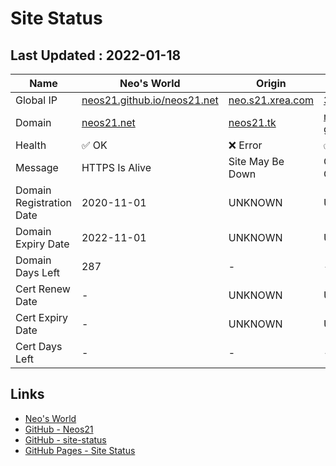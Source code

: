 # Site Status


## Last Updated : 2022-01-18

| Name | Neo's World | Origin | GCE | OCI 1 | OCI 2 |
|------|---|---|---|---|---|
| Global IP                | [neos21.github.io/neos21.net](http://neos21.github.io/neos21.net/) | [neo.s21.xrea.com](http://neo.s21.xrea.com/) | [35.197.103.64](http://35.197.103.64/) | [140.238.56.203](http://140.238.56.203/) | [158.101.130.242](http://158.101.130.242/) |
| Domain                   | [neos21.net](http://neos21.net/) | [neos21.tk](http://neos21.tk/) | [neos21-gce.ga](http://neos21-gce.ga/) | [neos21-oci.cf](http://neos21-oci.cf/) | [neos21-oci.ml](http://neos21-oci.ml/) |
| Health                   | ✅ OK | ❌ Error | ✅ OK | ⚠️ Warning | ⚠️ Warning |
| Message                  | HTTPS Is Alive | Site May Be Down | GCE Is Not Checked | HTTPS May Be Down | HTTPS May Be Down |
| Domain Registration Date | 2020-11-01 | UNKNOWN | UNKNOWN | 2020-08-22 | 2020-08-22 |
| Domain Expiry Date       | 2022-11-01 | UNKNOWN | UNKNOWN | 2022-08-22 | 2022-08-22 |
| Domain Days Left         | 287 | - | - | 216 | 216 |
| Cert Renew Date          | - | UNKNOWN | UNKNOWN | 2022-01-01 | 2022-01-01 |
| Cert Expiry Date         | - | UNKNOWN | UNKNOWN | 2022-02-28 | 2022-02-28 |
| Cert Days Left           | - | - | - | 41 | 41 |


## Links

- [Neo's World](https://neos21.net/)
- [GitHub - Neos21](https://github.com/Neos21/)
- [GitHub - site-status](https://github.com/Neos21/site-status)
- [GitHub Pages - Site Status](https://neos21.github.io/site-status/)
